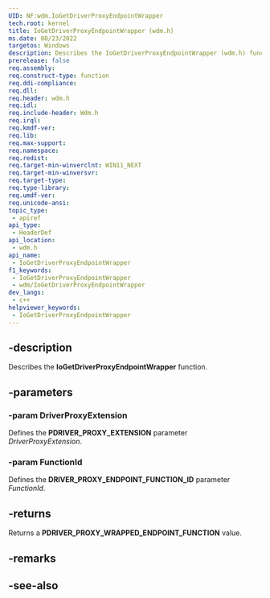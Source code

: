 ```yaml
---
UID: NF:wdm.IoGetDriverProxyEndpointWrapper
tech.root: kernel
title: IoGetDriverProxyEndpointWrapper (wdm.h)
ms.date: 08/23/2022
targetos: Windows
description: Describes the IoGetDriverProxyEndpointWrapper (wdm.h) function.
prerelease: false
req.assembly: 
req.construct-type: function
req.ddi-compliance: 
req.dll: 
req.header: wdm.h
req.idl: 
req.include-header: Wdm.h
req.irql: 
req.kmdf-ver: 
req.lib: 
req.max-support: 
req.namespace: 
req.redist: 
req.target-min-winverclnt: WIN11_NEXT
req.target-min-winversvr: 
req.target-type: 
req.type-library: 
req.umdf-ver: 
req.unicode-ansi: 
topic_type:
 - apiref
api_type:
 - HeaderDef
api_location:
 - wdm.h
api_name:
 - IoGetDriverProxyEndpointWrapper
f1_keywords:
 - IoGetDriverProxyEndpointWrapper
 - wdm/IoGetDriverProxyEndpointWrapper
dev_langs:
 - c++
helpviewer_keywords:
 - IoGetDriverProxyEndpointWrapper
---
```


## -description

Describes the **IoGetDriverProxyEndpointWrapper** function.

## -parameters

### -param DriverProxyExtension

Defines the **PDRIVER_PROXY_EXTENSION** parameter *DriverProxyExtension*.

### -param FunctionId

Defines the **DRIVER_PROXY_ENDPOINT_FUNCTION_ID** parameter *FunctionId*.

## -returns

Returns a **PDRIVER_PROXY_WRAPPED_ENDPOINT_FUNCTION** value.

## -remarks

## -see-also
